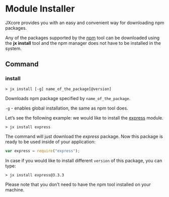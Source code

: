 # Module Installer

JXcore provides you with an easy and convenient way for downloading npm packages.

Any of the packages supported by the [npm](https://www.npmjs.org/) tool can be downloaded using the **jx install** tool
and the npm manager does not have to be installed in the system.

## Command

### install

    > jx install [-g] name_of_the_package[@version]

Downloads npm package specified by `name_of_the_package`.

`-g` - enables global installation, the same as npm tool does.

Let’s see the following example: we would like to install the [express](https://github.com/visionmedia/express) module.

    > jx install express

The command will just download the *express* package.
Now this package is ready to be used inside of your application:

```js
var express = require("express");
```

In case if you would like to install different `version` of this package, you can type:

    > jx install express@3.3.3

Please note that you don’t need to have the npm tool installed on your machine.